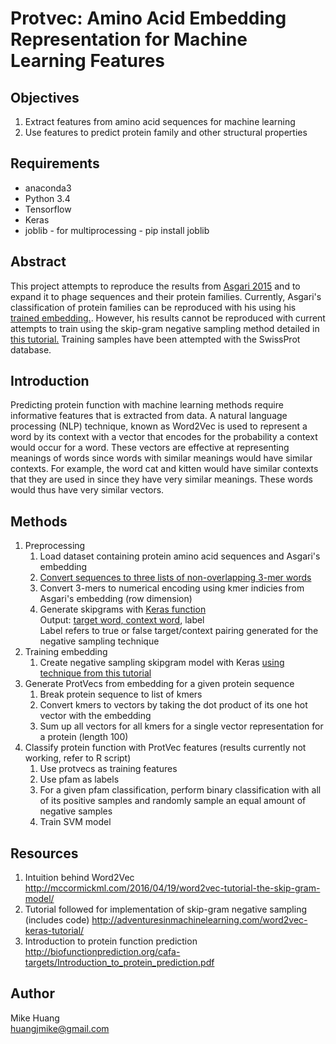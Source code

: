 # Protvec: Amino Acid Embedding Representation for Machine Learning Features

## Objectives
1. Extract features from amino acid sequences for machine learning
2. Use features to predict protein family and other structural properties

## Requirements
* anaconda3
* Python 3.4
* Tensorflow
* Keras
* joblib - for multiprocessing - pip install joblib

## Abstract
This project attempts to reproduce the results from [Asgari 2015](http://journals.plos.org/plosone/article?id=10.1371/journal.pone.0141287) and to expand it to phage sequences and their protein families. Currently, Asgari's classification of protein families can be reproduced with his using his [trained embedding.](https://github.com/ehsanasgari/Deep-Proteomics). However, his results cannot be reproduced with current attempts to train using the skip-gram negative sampling method detailed in [this tutorial.](http://adventuresinmachinelearning.com/word2vec-keras-tutorial/) Training samples have been attempted with the SwissProt database. 

## Introduction
Predicting protein function with machine learning methods require informative features that is extracted from data. A natural language processing (NLP) technique, known as Word2Vec is used to represent a word by its context with a vector that encodes for the probability a context would occur for a word. These vectors are effective at representing meanings of words since words with similar meanings would have similar contexts. For example, the word cat and kitten would have similar contexts that they are used in since they have very similar meanings. These words would thus have very similar vectors. 

## Methods
1. Preprocessing
    1. Load dataset containing protein amino acid sequences and Asgari's embedding
    2. [Convert sequences to three lists of non-overlapping 3-mer words](https://www.researchgate.net/profile/Mohammad_Mofrad/publication/283644387/figure/fig4/AS:341292040114179@1458381771303/Protein-sequence-splitting-In-order-to-prepare-the-training-data-each-protein-sequence.png) 
    3. Convert 3-mers to numerical encoding using kmer indicies from Asgari's embedding (row dimension)
    4. Generate skipgrams with [Keras function](https://keras.io/preprocessing/sequence/)  
        Output: [target word, context word](http://mccormickml.com/assets/word2vec/training_data.png), label  
        Label refers to true or false target/context pairing generated for the negative sampling technique             
2. Training embedding
    1. Create negative sampling skipgram model with Keras [using technique from this tutorial](http://adventuresinmachinelearning.com/word2vec-keras-tutorial/)
3. Generate ProtVecs from embedding for a given protein sequence
    1. Break protein sequence to list of kmers
    2. Convert kmers to vectors by taking the dot product of its one hot vector with the embedding 
    3. Sum up all vectors for all kmers for a single vector representation for a protein (length 100)        
4. Classify protein function with ProtVec features (results currently not working, refer to R script)
    1. Use protvecs as training features
    2. Use pfam as labels
    3. For a given pfam classification, perform binary classification with all of its positive samples and randomly sample an equal amount of negative samples
    4. Train SVM model 
    
## Resources 
1. Intuition behind Word2Vec http://mccormickml.com/2016/04/19/word2vec-tutorial-the-skip-gram-model/
2. Tutorial followed for implementation of skip-gram negative sampling (includes code) http://adventuresinmachinelearning.com/word2vec-keras-tutorial/
3. Introduction to protein function prediction
http://biofunctionprediction.org/cafa-targets/Introduction_to_protein_prediction.pdf

## Author
Mike Huang  
huangjmike@gmail.com